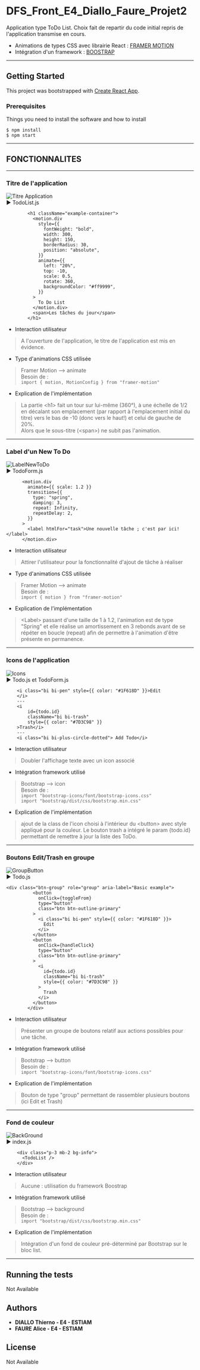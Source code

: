 # DFS_Front_E4_Diallo_Faure_Projet2


Application type ToDo List.
Choix fait de repartir du code initial repris de l'application transmise en cours.

* Animations de types CSS avec librairie React :  [FRAMER MOTION](https://www.framer.com/)
* Intégration d'un framework : [BOOSTRAP](https://getbootstrap.com/) 

---
## Getting Started

This project was bootstrapped with [Create React App](https://github.com/facebook/create-react-app).

### Prerequisites

Things you need to install the software and how to install

```
$ npm install
$ npm start
```
---
## FONCTIONNALITES
---
### Titre de l'application  
![Titre Application](./src/Images/Titre.PNG)  
:arrow_forward: TodoList.js
```
        <h1 className="example-container">
          <motion.div
            style={{
              fontWeight: "bold",
              width: 300,
              height: 150,
              borderRadius: 30,
              position: "absolute",
            }}
            animate={{
              left: "20%",
              top: -10,
              scale: 0.5,
              rotate: 360,
              backgroundColor: "#ff9999",
            }}
          >
            To Do List
          </motion.div>
          <span>Les tâches du jour</span>
        </h1>
```
- Interaction utilisateur
> A l'ouverture de l'application, le titre de l'application est mis en évidence.

- Type d'animations CSS utilisée
> Framer Motion --> animate  
> Besoin de :  
```import { motion, MotionConfig } from "framer-motion"```

- Explication de l'implémentation
> La partie \<h1> fait un tour sur lui-même (360°), à une échelle de 1/2 en décalant son emplacement (par rapport à l'emplacement initial du titre) vers le bas de -10 (donc vers le haut!) et celui de gauche de 20%.  
> Alors que le sous-titre (\<span>) ne subit pas l'animation.  
---
### Label d'un New To Do 
![LabelNewToDo](./src/Images/Label.PNG)  
:arrow_forward: TodoForm.js
```
      <motion.div
        animate={{ scale: 1.2 }}
        transition={{
          type: "spring",
          damping: 3,
          repeat: Infinity,
          repeatDelay: 2,
        }}
      >
        <label htmlFor="task">Une nouvelle tâche ; c'est par ici!</label>
      </motion.div>
```
- Interaction utilisateur
> Attirer l'utilisateur pour la fonctionnalité d'ajout de tâche à réaliser

- Type d'animations CSS utilisée
> Framer Motion --> animate  
> Besoin de :  
```import { motion } from "framer-motion"```

- Explication de l'implémentation
> \<Label> passant d'une taille de 1 à 1.2, l'animation est de type "Spring" et elle réalise un amortissement en 3 rebonds avant de se répéter en boucle (repeat) afin de permettre à l'animation d'être présente en permanence.
---
### Icons de l'application  
![Icons](./src/Images/Icons.PNG)  
:arrow_forward: Todo.js et TodoForm.js

```
    <i class="bi bi-pen" style={{ color: "#1F618D" }}>Edit
    </i>
    ---
    <i
        id={todo.id}
        className="bi bi-trash"
        style={{ color: "#7D3C98" }}
    >Trash</i>
    ---
    <i class="bi bi-plus-circle-dotted"> Add Todo</i>

```  

- Interaction utilisateur
> Doubler l'affichage texte avec un icon associé

- Intégration framework utilisé
> Bootstrap --> icon  
> Besoin de :  
```import "bootstrap-icons/font/bootstrap-icons.css"```  
```import "bootstrap/dist/css/bootstrap.min.css"```  


- Explication de l'implémentation
> ajout de la class de l'icon choisi à l'intérieur du \<button> avec style appliqué pour la couleur.
> Le bouton trash a intégré le param {todo.id} permettant de remettre à jour la liste des ToDo.  
---
### Boutons Edit/Trash en groupe  
![GroupButton](./src/Images/GroupButton.PNG)  
:arrow_forward: Todo.js

```
<div class="btn-group" role="group" aria-label="Basic example">
          <button
            onClick={toggleFrom}
            type="button"
            class="btn btn-outline-primary"
          >
            <i class="bi bi-pen" style={{ color: "#1F618D" }}>
              Edit
            </i>
          </button>
          <button
            onClick={handleClick}
            type="button"
            class="btn btn-outline-primary"
          >
            <i
              id={todo.id}
              className="bi bi-trash"
              style={{ color: "#7D3C98" }}
            >
              Trash
            </i>
          </button>
        </div>
```  

- Interaction utilisateur
> Présenter un groupe de boutons relatif aux actions possibles pour une tâche.

- Intégration framework utilisé
> Bootstrap --> button  
> Besoin de :  
```import "bootstrap-icons/font/bootstrap-icons.css"``` 

- Explication de l'implémentation
> Bouton de type "group" permettant de rassembler plusieurs boutons (ici Edit et Trash)  

---
### Fond de couleur  
![BackGround](./src/Images/Fond.PNG)  
:arrow_forward: index.js

```
    <div class="p-3 mb-2 bg-info">
      <TodoList />
    </div>
```  

- Interaction utilisateur
> Aucune : utilisation du framework Boostrap

- Intégration framework utilisé
> Bootstrap --> background  
> Besoin de :  
```import "bootstrap/dist/css/bootstrap.min.css"``` 

- Explication de l'implémentation
> Intégration d'un fond de couleur pré-déterminé par Bootstrap sur le bloc list.
---
## Running the tests

Not Available


## Authors

- **DIALLO Thierno - E4 - ESTIAM**
- **FAURE Alice - E4 - ESTIAM** 

## License

Not Available
